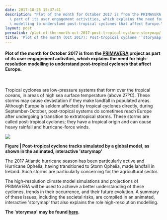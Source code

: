 ```yaml
---
date: 2017-10-25 15:37:41
description: "Plot of the month for October 2017 is from the PRIMAVERA project as\
  \ part of its user engagement activities, which explains the need for high-resolution\
  \ modelling to understand post-tropical cyclones that affect Europe.\n\_"
layout: post
permalink: /plot-of-the-month-oct-2017-post-tropical-cyclone-storymap/
title: 'Plot of the month (Oct 2017): Post-tropical cyclone ''storymap'''
---
```


<h4>Plot of the month for October 2017 is from the <a href="/research/projects/primavera/">PRIMAVERA</a> project as part of its user engagement activities, which explains the need for high-resolution modelling to understand post-tropical cyclones that affect Europe.</h4>
<p> </p>
<p>Tropical cyclones are low-pressure systems that form over the tropical oceans, in areas of high sea surface temperature (above 27ºC). These storms may cause devastation if they make landfall in populated areas. Although Europe is seldom affected by tropical cyclones directly, during September-October, post-tropical systems do sometimes reach Europe after undergoing a transition to extratropical storms. These storms are called post-tropical cyclones; they have a tropical origin and can cause heavy rainfall and hurricane-force winds.</p>
<p></p>
<p><a href="http://uip.primavera-h2020.eu/storymaps/tropical-cyclones"><img src="https://hrcm.ceda.ac.uk/hrcm/static/media/uploads/Figures/post_tropical_cyclones.jpg"></a></p>
<p><strong>Figure | Post-tropical cyclone tracks simulated by a global model, as shown in the animated, interactive 'storymap'</strong></p>
<p></p>
<p>The 2017 Atlantic hurricane season has been particularly active and Hurricane Ophelia, having transitioned to Storm Ophelia, made landfall in Ireland. Such storms are particularly concerning for the agricultural sector.</p>
<p>The high-resolution climate model simulations and projections of PRIMAVERA will be used to achieve a better understanding of these cyclones, trends in their occurrence, and their future evolution. A summary of these issues, including the societal risks, are compiled in an animated, interactive 'storymap' that also explains the role high-resolution modelling.</p>
<p><strong>The 'storymap' may be found <a href="http://uip.primavera-h2020.eu/storymaps/tropical-cyclones">here</a>.</strong></p>
